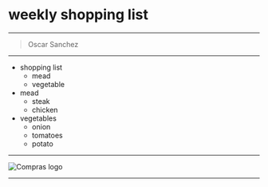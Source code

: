 # weekly shopping list
___
> Oscar Sanchez
___
* shopping list
  * mead
  * vegetable
* mead
  * steak
  * chicken
* vegetables
  * onion
  * tomatoes
  * potato
___
![Compras logo](https://blogs.iadb.org/gestion-fiscal/wp-content/uploads/sites/6/2016/02/compras-p%C3%BAblicas.jpg "Compras logo")
___
